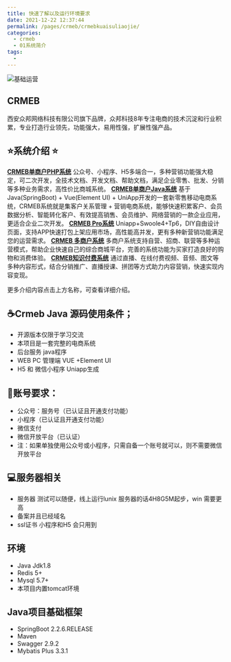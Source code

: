 ```yaml
---
title: 快速了解以及运行环境要求
date: 2021-12-22 12:37:44
permalink: /pages/crmeb/crmebkuaisuliaojie/
categories:
  - crmeb
  - 01系统简介
tags:
  - 
---
```

![基础运营](http://pic.xbdzz.cn/write/202203261544614.png)

## CRMEB

西安众邦网络科技有限公司旗下品牌，众邦科技8年专注电商的技术沉淀和行业积累，专业打造行业领先，功能强大，易用性强，扩展性强产品。

## ⭐️系统介绍 ⭐️

**[CRMEB单商户PHP系统](http://crmeb.com/web/index/criteria)**
公众号、小程序、H5多端合一，多种营销功能强大稳定，可二次开发，全技术文档、开发文档、帮助文档，满足企业零售、批发、分销等多种业务需求，高性价比商城系统。
**[CRMEB单商户Java系统](http://crmeb.com/web/index/java)**
基于Java(SpringBoot) + Vue(Element UI) + UniApp开发的一套新零售移动电商系统，CRMEB系统就是集客户关系管理 + 营销电商系统，能够快速积累客户、会员数据分析、智能转化客户、有效提高销售、会员维护、网络营销的一款企业应用，更适合企业二次开发。
**[CRMEB Pro系统](http://crmeb.com/web/index/pro)**
Uniapp+Swoole4+Tp6，DIY自由设计页面，支持APP快速打包上架应用市场，高性能高并发，更有多种新营销功能满足您的运营需求。
**[CRMEB 多商户系统](http://crmeb.com/web/index/merchant)**
多商户系统支持自营、招商、联营等多种运营模式，帮助企业快速自己的综合商城平台，完善的系统功能为买家打造良好的购物和消费体验。
**[CRMEB知识付费系统](http://crmeb.com/web/index/read)**
通过直播、在线付费视频、音频、图文等多种内容形式，结合分销推广、直播授课、拼团等方式助力内容营销，快速实现内容变现。

更多介绍内容点击上方名称，可查看详细介绍。

## **☕️Crmeb Java 源码使用条件；**

* 开源版本仅限于学习交流
* 本项目是一套完整的电商系统
* 后台服务 java程序
* WEB PC 管理端 VUE +Element UI
* H5 和 微信小程序 Uniapp生成

## **🔑账号要求：**

*   公众号：服务号（已认证且开通支付功能）
*   小程序（已认证且开通支付功能）
*   微信支付
*   微信开放平台（已认证）
*   注：如果单独使用公众号或小程序，只需自备一个账号就可以，则不需要微信开放平台

## 💻服务器相关

*   服务器 测试可以随便，线上运行lunix 服务器的话4H8G5M起步，win 需要更高
*   备案并且已经域名
*   ssl证书 小程序和H5 会只用到

## 环境

*   Java Jdk1.8
*   Redis 5+
*   Mysql 5.7+
*   本项目内置tomcat环境

## Java项目基础框架
*   SpringBoot 2.2.6.RELEASE
*   Maven
*   Swagger 2.9.2
*   Mybatis Plus 3.3.1
